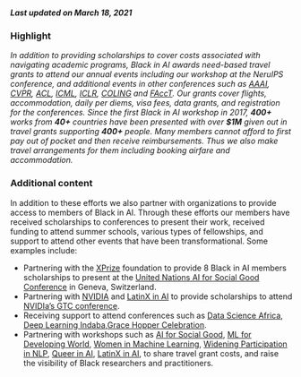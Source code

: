 ##### Last updated on March 18, 2021

### Highlight
*In addition to providing scholarships to cover costs associated with navigating academic programs, Black in AI awards need-based travel grants to attend our annual events including our workshop at the NeruIPS conference, and additional events in other conferences such as [AAAI](https://www.aaai.org/), [CVPR](http://cvpr2021.thecvf.com/), [ACL](https://acl2020.org/), [ICML](https://icml.cc/), [ICLR](https://iclr.cc/), [COLING](https://coling2020.org/) and [FAccT](https://facctconference.org/2021/). Our grants cover flights, accommodation, daily per diems, visa fees, data grants, and registration for the conferences. Since the first Black in AI workshop in 2017, **400+** works from **40+** countries have been presented with over **$1M** given out in travel grants supporting **400+** people. Many members cannot afford to first pay out of pocket and then receive reimbursements. Thus we also make travel arrangements for them including booking airfare and accommodation.*


### Additional content
In addition to these efforts we also partner with organizations to provide access to members of Black in AI. Through these efforts our members have received scholarships to conferences to present their work, received funding to attend summer schools, various types of fellowships, and support to attend other events that have been transformational. Some examples include:

- Partnering with the [XPrize](https://www.xprize.org/) foundation to provide 8 Black in AI members scholarships to present at the [United Nations AI for Social Good Conference](https://aiforgood.itu.int/2019-event/) in Geneva, Switzerland. 
- Partnering with [NVIDIA](https://www.nvidia.com/en-us/) and [LatinX in AI](https://www.latinxinai.org/) to provide scholarships to attend [NVIDIa’s GTC conference](https://www.nvidia.com/en-us/gtc/).
- Receiving support to attend conferences such as [Data Science Africa](http://www.datascienceafrica.org/), [Deep Learning Indaba](https://deeplearningindaba.com/2020/),[Grace Hopper Celebration](https://ghc.anitab.org/). 
- Partnering with workshops  such as [AI for Social Good](https://aiforsocialgood.github.io/2018/),  [ML for Developing World](https://sites.google.com/corp/view/ml4d-nips-2018/), [Women in Machine Learning](https://wimlworkshop.org/), [Widening Participation in NLP](https://cra.org/cra-wp/events/widening-natural-language-processing-winlp/), [Queer in AI](https://sites.google.com/view/queer-in-ai/), [LatinX in AI](https://www.latinxinai.org/),  to share travel grant costs, and raise the visibility of Black researchers and practitioners.
